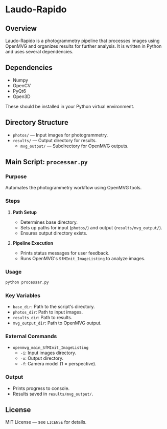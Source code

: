 # Laudo-Rapido

## Overview
Laudo-Rapido is a photogrammetry pipeline that processes images using OpenMVG and organizes results for further analysis. It is written in Python and uses several dependencies.

## Dependencies

- Numpy
- OpenCV
- PyQt6
- Open3D

These should be installed in your Python virtual environment.

## Directory Structure

- `photos/` — Input images for photogrammetry.
- `results/` — Output directory for results.
	- `mvg_output/` — Subdirectory for OpenMVG outputs.

## Main Script: `processar.py`

### Purpose
Automates the photogrammetry workflow using OpenMVG tools.

### Steps

1. **Path Setup**
	 - Determines base directory.
	 - Sets up paths for input (`photos/`) and output (`results/mvg_output/`).
	 - Ensures output directory exists.

2. **Pipeline Execution**
	 - Prints status messages for user feedback.
	 - Runs OpenMVG's `SfMInit_ImageListing` to analyze images.

### Usage

```bash
python processar.py
```

### Key Variables

- `base_dir`: Path to the script's directory.
- `photos_dir`: Path to input images.
- `results_dir`: Path to results.
- `mvg_output_dir`: Path to OpenMVG output.

### External Commands

- `openmvg_main_SfMInit_ImageListing`
	- `-i`: Input images directory.
	- `-o`: Output directory.
	- `-f`: Camera model (1 = perspective).

### Output

- Prints progress to console.
- Results saved in `results/mvg_output/`.

## License

MIT License — see `LICENSE` for details.